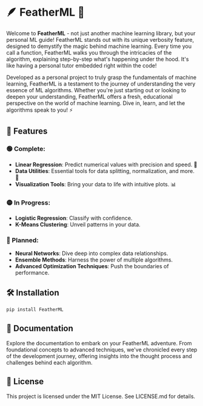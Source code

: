 # 🪶 FeatherML 🚀

Welcome to **FeatherML** - not just another machine learning library, but your personal ML guide! FeatherML stands out with its unique verbosity feature, designed to demystify the magic behind machine learning. Every time you call a function, FeatherML walks you through the intricacies of the algorithm, explaining step-by-step what's happening under the hood. It's like having a personal tutor embedded right within the code!

Developed as a personal project to truly grasp the fundamentals of machine learning, FeatherML is a testament to the journey of understanding the very essence of ML algorithms. Whether you're just starting out or looking to deepen your understanding, FeatherML offers a fresh, educational perspective on the world of machine learning. Dive in, learn, and let the algorithms speak to you! ⚡


## 🌟 Features

### 🟢 Complete:

- **Linear Regression**: Predict numerical values with precision and speed. 🚀
- **Data Utilities**: Essential tools for data splitting, normalization, and more. 🔧
- **Visualization Tools**: Bring your data to life with intuitive plots. 📊

### 🟡 In Progress:

- **Logistic Regression**: Classify with confidence.
- **K-Means Clustering**: Unveil patterns in your data.

### 🔴 Planned:

- **Neural Networks**: Dive deep into complex data relationships.
- **Ensemble Methods**: Harness the power of multiple algorithms.
- **Advanced Optimization Techniques**: Push the boundaries of performance.

## 🛠️ Installation

```bash
pip install FeatherML
```

## 📖 Documentation
Explore the documentation to embark on your FeatherML adventure. From foundational concepts to advanced techniques, we've chronicled every step of the development journey, offering insights into the thought process and challenges behind each algorithm.

## 📜 License
This project is licensed under the MIT License. See LICENSE.md for details.
